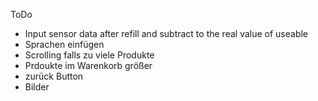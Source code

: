 ToDo
- Input sensor data after refill and subtract to the real value of useable 
- Sprachen einfügen
- Scrolling falls zu viele Produkte
- Prdoukte im Warenkorb größer
- zurück Button
- Bilder
